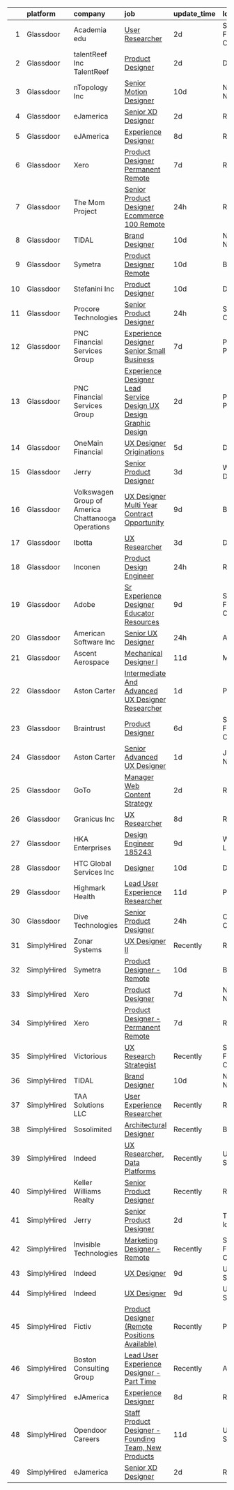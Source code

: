 

|    | platform    | company                                              | job                                                                                                                                                                                                                                                                                                                                                                                                                                                                                                                                                                                                                                                                                                                                                                                                                                                                                                                                                                                                                                                                                                                                                                                                                                                                                                                                                                                                                                                                                                                                                                                                                                                                                                                                                                                                                    | update_time   | location            |
|---:|:------------|:-----------------------------------------------------|:-----------------------------------------------------------------------------------------------------------------------------------------------------------------------------------------------------------------------------------------------------------------------------------------------------------------------------------------------------------------------------------------------------------------------------------------------------------------------------------------------------------------------------------------------------------------------------------------------------------------------------------------------------------------------------------------------------------------------------------------------------------------------------------------------------------------------------------------------------------------------------------------------------------------------------------------------------------------------------------------------------------------------------------------------------------------------------------------------------------------------------------------------------------------------------------------------------------------------------------------------------------------------------------------------------------------------------------------------------------------------------------------------------------------------------------------------------------------------------------------------------------------------------------------------------------------------------------------------------------------------------------------------------------------------------------------------------------------------------------------------------------------------------------------------------------------------|:--------------|:--------------------|
|  1 | Glassdoor   | Academia edu                                         | [User Researcher](https://www.glassdoor.com/partner/jobListing.htm?pos=128&ao=1136043&s=58&guid=000001812d75362dbf0957fc48d93c6f&src=GD_JOB_AD&t=SR&vt=w&cs=1_b2c25a6f&cb=1654325065624&jobListingId=1007910214555&jrtk=3-0-1g4mnadj13c5e001-1g4mnadjfpkeh800-2cfd38210a17fdc2-)                                                                                                                                                                                                                                                                                                                                                                                                                                                                                                                                                                                                                                                                                                                                                                                                                                                                                                                                                                                                                                                                                                                                                                                                                                                                                                                                                                                                                                                                                                                                       | 2d            | San Francisco, CA   |
|  2 | Glassdoor   | talentReef  Inc    TalentReef                        | [Product Designer](https://www.glassdoor.com/partner/jobListing.htm?pos=118&ao=1136043&s=58&guid=000001812d75362dbf0957fc48d93c6f&src=GD_JOB_AD&t=SR&vt=w&ea=1&cs=1_438e6f4d&cb=1654325065624&jobListingId=1007911043927&jrtk=3-0-1g4mnadj13c5e001-1g4mnadjfpkeh800-6a5450d85d0c0818-)                                                                                                                                                                                                                                                                                                                                                                                                                                                                                                                                                                                                                                                                                                                                                                                                                                                                                                                                                                                                                                                                                                                                                                                                                                                                                                                                                                                                                                                                                                                                 | 2d            | Denver, CO          |
|  3 | Glassdoor   | nTopology Inc                                        | [Senior Motion Designer](https://www.glassdoor.com/partner/jobListing.htm?pos=119&ao=1136043&s=58&guid=000001812d75362dbf0957fc48d93c6f&src=GD_JOB_AD&t=SR&vt=w&cs=1_e011e160&cb=1654325065624&jobListingId=1007890535861&jrtk=3-0-1g4mnadj13c5e001-1g4mnadjfpkeh800-37979c091a76f62f-)                                                                                                                                                                                                                                                                                                                                                                                                                                                                                                                                                                                                                                                                                                                                                                                                                                                                                                                                                                                                                                                                                                                                                                                                                                                                                                                                                                                                                                                                                                                                | 10d           | New York, NY        |
|  4 | Glassdoor   | eJamerica                                            | [Senior XD Designer](https://www.glassdoor.com/partner/jobListing.htm?pos=117&ao=1136043&s=58&guid=000001812d75362dbf0957fc48d93c6f&src=GD_JOB_AD&t=SR&vt=w&ea=1&cs=1_baa801fd&cb=1654325065624&jobListingId=1007910259550&jrtk=3-0-1g4mnadj13c5e001-1g4mnadjfpkeh800-4de8757ff4c289de-)                                                                                                                                                                                                                                                                                                                                                                                                                                                                                                                                                                                                                                                                                                                                                                                                                                                                                                                                                                                                                                                                                                                                                                                                                                                                                                                                                                                                                                                                                                                               | 2d            | Remote              |
|  5 | Glassdoor   | eJAmerica                                            | [Experience Designer](https://www.glassdoor.com/partner/jobListing.htm?pos=114&ao=1136043&s=58&guid=000001812d75362dbf0957fc48d93c6f&src=GD_JOB_AD&t=SR&vt=w&ea=1&cs=1_f71445a7&cb=1654325065623&jobListingId=1007895205737&jrtk=3-0-1g4mnadj13c5e001-1g4mnadjfpkeh800-8c63d353db0b03fc-)                                                                                                                                                                                                                                                                                                                                                                                                                                                                                                                                                                                                                                                                                                                                                                                                                                                                                                                                                                                                                                                                                                                                                                                                                                                                                                                                                                                                                                                                                                                              | 8d            | Remote              |
|  6 | Glassdoor   | Xero                                                 | [Product Designer   Permanent Remote](https://www.glassdoor.com/partner/jobListing.htm?pos=101&ao=1110586&s=58&guid=000001812d75362dbf0957fc48d93c6f&src=GD_JOB_AD&t=SR&vt=w&cs=1_54c459f1&cb=1654325065620&jobListingId=1007898486047&cpc=E773D000C9BC26FA&jrtk=3-0-1g4mnadj13c5e001-1g4mnadjfpkeh800-f2f100f052777533--6NYlbfkN0COvs0giDBQSZxCgxtGlP9F2rqb7f8qKMvTQKRfo9Z2aBBfdNwhT-PCbca6Tg6UbeNWPOI8UpbUnCP0bRMoor8izCLFcPIohwnjXbM8R6zPXSmSXrDrJSKTfyGTndsF_jFwnqa3Swqi-kSvnrD7H-NEaOZ44T-NVfjfzab5GpcG1xbEPZQwt9F_69UQ6xmQOIAtCamxdLAnz04UU88VM3y159EnZWs9LrQPhm8svdp6CtIJJ1wIaozVZMFRcc01GDnzvl-0MoL6CCUcFb3_sN8CyKhaLeZoDu13Cwd5Ig7RD3BoVOd5Y_8LsBJRN-J7p39rjpD6kBY_uxj3mA0BbyNxrRnyA4uUwTnkobPhFjYw8yR4BLzy1hsFabK27_V480Afy_65fjAk4i9okR808JlV0XktGqBoxRsKlbHBcK8quy57zCXMyp1Ugb3_6HFXSuEbw94ejLI3iRlmU1_wsQhLBvEGS4-2K1LaVfJJaiWeCzt_qA3ggbf-FO-GvYjPaEDvMp3_wAeIC5cBp4WTnqZs-d1KfZ5zKGNpQC-4WSJ0YhQIvewtSzdABa1MPPUJaUQ%3D)                                                                                                                                                                                                                                                                                                                                                                                                                                                                                                                                                                                                                                                                                                                                                                                                                                                                                | 7d            | Remote              |
|  7 | Glassdoor   | The Mom Project                                      | [Senior Product Designer  Ecommerce  100  Remote ](https://www.glassdoor.com/partner/jobListing.htm?pos=105&ao=1110586&s=58&guid=000001812d75362dbf0957fc48d93c6f&src=GD_JOB_AD&t=SR&vt=w&cs=1_cddac868&cb=1654325065621&jobListingId=1007916631797&cpc=75B6770C194DCF89&jrtk=3-0-1g4mnadj13c5e001-1g4mnadjfpkeh800-5dc217c156d2c160--6NYlbfkN0BDp_epf89aHDQhKpPegNJQ_ldQpEFZQsM9OcONMGxWx6pU56EKHF58QjVdAUvn2gUtaHUX3eLkJUiJQbi6OaBCyzUet3Z3d50_CjC2tXwtJcpx5M_a7xHbrE0_NT1JBo_I04700zYR1GArHt4e4I2AyoeFWxNoCyUlXVVhu8DkOuV_rtohP-yk92_W_H3hudSZQ-ff_73S7n03zF_7fiANUoiV9YyrrH2VNuqFaw3UyDFnmBZSXA2WSHfpVIZ9cX0ZSe2hw6FCpZyV2MpiykxncswurCvDgAfoaRUHMdQWw8yDhod1LtSUCcqcNI2bxWe1q1QXcOsH-x8JAs5dHPc-r6-0wcuuDtCSV4QEcRongoPbSWFcxuEqheZ1mKa4eHKufgOFExwN1z5EDNtpIJhkyRMFvnLjy9VEtpWp9QOEMhtxQZ-eGI_d8XVjp3SCbQ9dZo7hoIYPQaWaIbFgiHEQEpTIhJkDcFjLVH0vgz70ibtCk6VfTF42cjzNzq_u7cj63YVAQ0JEsA86GzzcLJIwANcdVwOGlx5BWcNJDOuDPRLBagf7mTSsOC9mYJbhkMrSXsPG0XpW1w%3D%3D)                                                                                                                                                                                                                                                                                                                                                                                                                                                                                                                                                                                                                                                                                                                                                                                                                                                     | 24h           | Remote              |
|  8 | Glassdoor   | TIDAL                                                | [Brand Designer](https://www.glassdoor.com/partner/jobListing.htm?pos=112&ao=1136043&s=58&guid=000001812d75362dbf0957fc48d93c6f&src=GD_JOB_AD&t=SR&vt=w&cs=1_14b54d6d&cb=1654325065623&jobListingId=1007891097548&jrtk=3-0-1g4mnadj13c5e001-1g4mnadjfpkeh800-d0b78174f30ae43e-)                                                                                                                                                                                                                                                                                                                                                                                                                                                                                                                                                                                                                                                                                                                                                                                                                                                                                                                                                                                                                                                                                                                                                                                                                                                                                                                                                                                                                                                                                                                                        | 10d           | New York, NY        |
|  9 | Glassdoor   | Symetra                                              | [Product Designer   Remote](https://www.glassdoor.com/partner/jobListing.htm?pos=103&ao=1110586&s=58&guid=000001812d75362dbf0957fc48d93c6f&src=GD_JOB_AD&t=SR&vt=w&cs=1_5e79eba9&cb=1654325065621&jobListingId=1007890104304&cpc=AC285F3A3ECA6BB0&jrtk=3-0-1g4mnadj13c5e001-1g4mnadjfpkeh800-f8a1560b546af90e--6NYlbfkN0DxLmO7NH_YTtLbOIMvJFqJGEF88__vqD2fZF7JxivJ0azNiCTgnfJhqK52DTe9kl2sy2Dlv6DaoUwtD1lcr_VUFi9zcdkx3Vgtf6Scv7oJRIAsORZZM_Q14PVCLqqJPo9ZaklYuJ7u3dTNUxyS30Tn3zR7Og7ssC3dylhHyexP2lAOQGIVLWxAxcGt5xWIOgsx8Tg2NFwYUXKeI5NF1G7Nhjy1GTx75tCRUF5GDjV2ziPB9WDHEgsXIeICcpeTZvBSZ0QifXh5fzA5EqtHDIwbCeocH_uLe5s5r3sAooFfIpEnGznoBlp89hMQXdvFqU9kRJryvFPCmglkP4TLxbepAwRJlkqQc5CuD9vzQBIigR13WgVO0o9v4xdH3fnmZwaOTy2jRbZ_1fy2sWInDrjFUVoFEqxZkbBnjTRKwCrER34g87DzqdrHsx6DSoF9p_9gA-3-7TNk8NrqiNXAcRWsnfKk6GX96kF_96G2UXahsxC3g7DeonVSPDhKSGEwVYTbmHqth-EefLg33XwuTwnyphFDGw5JumAL_rZVyfq1L78B9MwHFwqA_-a5Ne4EOUdjL-q5MECdNA%3D%3D)                                                                                                                                                                                                                                                                                                                                                                                                                                                                                                                                                                                                                                                                                                                                                                                                                                                                            | 10d           | Bellevue, WA        |
| 10 | Glassdoor   | Stefanini  Inc                                       | [Product Designer](https://www.glassdoor.com/partner/jobListing.htm?pos=122&ao=1136043&s=58&guid=000001812d75362dbf0957fc48d93c6f&src=GD_JOB_AD&t=SR&vt=w&ea=1&cs=1_c7df92fc&cb=1654325065624&jobListingId=1007890544709&jrtk=3-0-1g4mnadj13c5e001-1g4mnadjfpkeh800-640649f03ce3bf6b-)                                                                                                                                                                                                                                                                                                                                                                                                                                                                                                                                                                                                                                                                                                                                                                                                                                                                                                                                                                                                                                                                                                                                                                                                                                                                                                                                                                                                                                                                                                                                 | 10d           | Dearborn, MI        |
| 11 | Glassdoor   | Procore Technologies                                 | [Senior Product Designer](https://www.glassdoor.com/partner/jobListing.htm?pos=116&ao=1136043&s=58&guid=000001812d75362dbf0957fc48d93c6f&src=GD_JOB_AD&t=SR&vt=w&cs=1_d8c04222&cb=1654325065623&jobListingId=1007917345416&jrtk=3-0-1g4mnadj13c5e001-1g4mnadjfpkeh800-4e207cd63ba24617-)                                                                                                                                                                                                                                                                                                                                                                                                                                                                                                                                                                                                                                                                                                                                                                                                                                                                                                                                                                                                                                                                                                                                                                                                                                                                                                                                                                                                                                                                                                                               | 24h           | San Diego, CA       |
| 12 | Glassdoor   | PNC Financial Services Group                         | [Experience Designer Senior   Small Business](https://www.glassdoor.com/partner/jobListing.htm?pos=107&ao=1110586&s=58&guid=000001812d75362dbf0957fc48d93c6f&src=GD_JOB_AD&t=SR&vt=w&cs=1_8d8542ac&cb=1654325065622&jobListingId=1007898489904&cpc=3DB599BF2F4828F0&jrtk=3-0-1g4mnadj13c5e001-1g4mnadjfpkeh800-0b6e9458dc5771be--6NYlbfkN0AMofH_6zXbiqn6xehDj89HQNfpf30LHk40Y3Yl5cZTpm-EXukPQNetNbgZyPcaSjnnT3XfE06LtZds3mBsuQ-BTNu2dTGXYDVYwklpSOcmtZA9pi-Ri-NdPDW1bWs5hw4qZOZHt7WUaIbQA38tbSj9ppXgh1lBS-W2OGO5lC8TS7Z2STiij-XA-DKj4oFKjlOBaxabPMPNlPg0sgW7-_hVhLRfXWxr8FL-_SDDjb8guhUNhq285qbT2_v5ejfA37pUw0YmCamCWG0i1lnFzCZfYl11Zz73xc0AtLbHXblT-lqnrYGz6htn6MXb8bRP4fREPr-aPNgma9eytRm-JBxr64AYB3NorT8MsiaHt0wF0tSLHB2kg_beUpMNKYb8_JceJTH6aPjb9Z6nTlR2DP6cIBUEMsMw9WeWFCj4Tzn_rdnzkaiwIkEiJYkmkGVHNGi0ySlCGEAnf54iJ6wPdjEmBlsDNm1jaQpMOGXW6TTz7K8tg_dwNGt_kPLhiKIzoRzSaCO6PMIqwfd2FebfTPTaT1keM2B83MhXlyZgLSwQcSV6OzGUyyTblwATVnwd03lke5u600B77-dDywhg-7kiRWZ_JyLWjiNLa2Ca_tWHYaW6HptFKOb-Lm0DAu4n_elal7DzoyVI511ifFMjClVkmWUGSZjORdVJErb7I73ma8ivG-4ztOi5oMBmiyEWZk92I-NiqomY0oKXEbNWLk_Z8tM-A9jWemJhxXluyCb3K0LwldgmWZasHFqXgQnK4BWOeZmjhIHyIghamZGndffWj2gnXn9yuDqQFvveKfBZlq80bci6QgE9p6tkRDts2arJFVLlWuxVCyq31vqyC6uTXmuE5Q9XxcIBUA0-ayzvgtxHqzDPldy2qk5vznGjuLi8qvADSDD5cUfb_LTXYEwS2Y8Y9LZoZaqobd5_pquBGJ9PIjj6PwaxNrLgtP1eJbqW57yrBWNhfCkRAIK88qzfWefmOblwDftB-LcvVXinFj29-lQn4csPNbHR8Ga3UeoNUeFO4LL4XDiiL9NdrFP86XIe5GnVzz2YorrHz4VY15TtVkcD9BcxiLgQyHpxLvm-VooGMZugeGM26bwTPWJ2V2rBIhEggP5ACm6rQuvcIc-ZulNPfLIjv9mPtYZBlNh0k02Od3BONKdrmkMCirEvJFZGihECnYz_8xRoW4PiFiWyPNYa9xCInhLaBu6X6O1wrDhqISUHzeeYjAafkwds-oMATayxkU0M4JfQc07POFrIPQ4UwaGJcLFO8hkhWJezX36LigJoJftJmTUihTrjuyUwjWGdkEw%3D)                                                                                                        | 7d            | Pittsburgh, PA      |
| 13 | Glassdoor   | PNC Financial Services Group                         | [Experience Designer Lead  Service Design  UX Design  Graphic Design ](https://www.glassdoor.com/partner/jobListing.htm?pos=106&ao=1110586&s=58&guid=000001812d75362dbf0957fc48d93c6f&src=GD_JOB_AD&t=SR&vt=w&cs=1_d0c3dd25&cb=1654325065622&jobListingId=1007909811222&cpc=1CBFC3E34E2A31FF&jrtk=3-0-1g4mnadj13c5e001-1g4mnadjfpkeh800-f660ea2f247f7b44--6NYlbfkN0AMofH_6zXbiqn6xehDj89HQNfpf30LHk40Y3Yl5cZTpm-EXukPQNetNbgZyPcaSjlzxCjcqXpKjNzFi0IcXlGD241zTaxqoQYUoaBXR3HfkTEeYfcMe6mgGVv8b7Z7Z-e-b1tUQysCOVcpEj16Nz-3xJv0FT6HCsL90pBUWEmhNaxqdti5aetlukdZhZKom-1xSAW2ih-EBLC_gEILKwo4i6ea-QZkHMakns0V-ZMmeSFX8pukWXNRUlPk1n9nT-dKopPu8WxWfe3vIcT6MqAU_pC84BHdX0gImLEgYS_mJKTcQ4BN5hUMOezZrSJsXWkyBUM73IETXPmexqyAiqlFGe9SGgnHlxK679vaCU6_PxeiBg02fAYZfseyzYL94x_C39H6oj-i46s7jPwUO03LiGnJvTJeEmYirnnAmKwtS1KUy6XQua2v3YrPhMcZeSWDLKABK3LdiJh9c0NIdxM-xV8SizjmOmpdVmsBIo2ttKabuDKspNTHLien3IRY3hltI2tJwVU5Gs6mB1sXMjXOq6KLCdBOyQQbnrZIw0n0sjudLOubS-stGnobPhGzwF8xw_Jr2IG-_iFHcaYrB2Fzr68jjEYNwhuaf94bv8PuhaCJkf856bb9gWNffFSFEeyTlkOPh8YA8DUgNjFwprKZQcSqKchrk3UaxoSf0Fq5ClNhk4AgAYFgOgbJCBy9XxUPZaOzq8mCj44_U0gnQWy1rvLT_M8okFuDoM_lEyhT35gzMR9ElpxeZW-CJ6tdlXGHBgrR0cIZALFaEI1h1Jbh12VN8raRMhRZYLRQypKMpERwuuFEVimQGeTPzRu5wHhaWXc7YSCmy56bXJe0sb-CWSqBraC8k4L3FoLFXw7h0WAi7lRLBZNzsKq1H9hdvkBbiKNhGTbpC3fjPTvkqMyJ58n9a7UYfVTB7wBtCzZuNFoDb_zfMuE1UB3lzv3tKxApJv2QMmkEQvNfzwPrBR8Ie1xvy2faKDNhUnQ0rRaVrXcUZcYoME2XDsVxHrvznP0AmREAloGgR1NsEVGagj0PafGrZU1S7wnyir5Hrg8PMUwjZ_-WfbqgZ44tEF_iKDLN_oWL1DEhZNVRXUeQv7uy_mmgCbSUSKg7sbUKs1n_ZZfaADJ6PzSPEfpGgUzPmRTFN_wQYZUect3Uqsgb-za8zRvKhkGE1p0jz3s6Erb2O5WsfMbzZW9J4kOBah7i4F3Bf57LhozTe_Qrax1qTpHGJUtpWlFwFca49GgEwkDkZIMNw1dTMfJ_IDNwXypi3mMTA-cQA_3x-8chcNM31ubx2n7lmHclCdQKBd40sJt10w5527Np3vjUobuokvn8sJtBix4qlrLLgSDn0us7dq8Nlg_rp2XV85i4oETRSJGpOg%3D%3D) | 2d            | Pittsburgh, PA      |
| 14 | Glassdoor   | OneMain Financial                                    | [UX Designer   Originations](https://www.glassdoor.com/partner/jobListing.htm?pos=102&ao=1110586&s=58&guid=000001812d75362dbf0957fc48d93c6f&src=GD_JOB_AD&t=SR&vt=w&cs=1_395b437c&cb=1654325065621&jobListingId=1007901618504&cpc=036CEF58F9688075&jrtk=3-0-1g4mnadj13c5e001-1g4mnadjfpkeh800-c4dfa65c31e2c5ef--6NYlbfkN0Bjlu5n-gv5HO0Uw8oUWkLCzq7-4ueCq4bqHo-b0jTNgEo79qTxKEF1eiLEZ0uE3qcIjnOdlfvcx0pE-8UkqQdVr0sN_Ny3r9yAhO8-TDMk9ATEvxsclmM-D0tC8vstXNFqBIOsTMV5PuTi-RjlmQnprT6QhWkiwGS3ZnVxWYGq5BDh3NHklsQg_iUpuQQMxqJYtPJ2vuGxJK1d56aNMiBMqEyws67KfzvtPHIb4F9zTF8JbLekbFETrA-lO75yZ3WSh9gquANZk4nfJhURtTncuTc98tody1G5HlC3Wa8oda5nLMYmcfoDGyPkdZySL5LzloCu73TDCQHRp6dOskVEHHMvNmv5J4HHROO2BbTYdN00Mk88rfvoCQKqgIczuizrFZW4N7sIKteAl7Hx4ORUoT5WZjm1SIIf-hI7Z_-VJL5Npmv4gXUtJ8YT35RNUGo%3D)                                                                                                                                                                                                                                                                                                                                                                                                                                                                                                                                                                                                                                                                                                                                                                                                                                                                                                                                                                                                                         | 5d            | Dallas, TX          |
| 15 | Glassdoor   | Jerry                                                | [Senior Product Designer](https://www.glassdoor.com/partner/jobListing.htm?pos=124&ao=1136043&s=58&guid=000001812d75362dbf0957fc48d93c6f&src=GD_JOB_AD&t=SR&vt=w&ea=1&cs=1_d3e5faa1&cb=1654325065624&jobListingId=1007907523365&jrtk=3-0-1g4mnadj13c5e001-1g4mnadjfpkeh800-6bb72da35d691644-)                                                                                                                                                                                                                                                                                                                                                                                                                                                                                                                                                                                                                                                                                                                                                                                                                                                                                                                                                                                                                                                                                                                                                                                                                                                                                                                                                                                                                                                                                                                          | 3d            | Washington, DC      |
| 16 | Glassdoor   | Volkswagen Group of America   Chattanooga Operations | [UX Designer  Multi Year Contract Opportunity ](https://www.glassdoor.com/partner/jobListing.htm?pos=126&ao=1136043&s=58&guid=000001812d75362dbf0957fc48d93c6f&src=GD_JOB_AD&t=SR&vt=w&cs=1_96e1535d&cb=1654325065624&jobListingId=1007893331255&jrtk=3-0-1g4mnadj13c5e001-1g4mnadjfpkeh800-7fbc0297cae1dc83-)                                                                                                                                                                                                                                                                                                                                                                                                                                                                                                                                                                                                                                                                                                                                                                                                                                                                                                                                                                                                                                                                                                                                                                                                                                                                                                                                                                                                                                                                                                         | 9d            | Belmont, CA         |
| 17 | Glassdoor   | Ibotta                                               | [UX Researcher](https://www.glassdoor.com/partner/jobListing.htm?pos=127&ao=1136043&s=58&guid=000001812d75362dbf0957fc48d93c6f&src=GD_JOB_AD&t=SR&vt=w&cs=1_e49ed197&cb=1654325065624&jobListingId=1007907421405&jrtk=3-0-1g4mnadj13c5e001-1g4mnadjfpkeh800-fc63711103f7c8f9-)                                                                                                                                                                                                                                                                                                                                                                                                                                                                                                                                                                                                                                                                                                                                                                                                                                                                                                                                                                                                                                                                                                                                                                                                                                                                                                                                                                                                                                                                                                                                         | 3d            | Denver, CO          |
| 18 | Glassdoor   | Inconen                                              | [Product Design Engineer](https://www.glassdoor.com/partner/jobListing.htm?pos=108&ao=1110586&s=58&guid=000001812d75362dbf0957fc48d93c6f&src=GD_JOB_AD&t=SR&vt=w&ea=1&cs=1_f039156f&cb=1654325065623&jobListingId=1007916221903&cpc=F41FEAB56D215062&jrtk=3-0-1g4mnadj13c5e001-1g4mnadjfpkeh800-0898e459a227f9a5--6NYlbfkN0A2eiDHKGU7U6rrrQKCgBk6jrNP68ReN3vHrO7ZLZ1sngQv2h8fBEee2rI4peH_rya-nkxawRXnsBe4Jh5Kf48rv9uriRJMFdDcjy68yFf7PLSVDn7c95O6C6bg0Yh69YcPPfWCNGqGHqshm1lCdZqEzrHor5FJb2eTEGZUbZpAi0eXl0lKWycT0jSzs-OP7FcD4NR81RQ_b24IIPeYKkhcrSFewz0VrhXaeousTXRGjvpY-1TJ1yBJrVYb7VDHOBsy1RZJW5pVZGUL2FZFLyzd1ZPSI3AKaxgskBs_NxsyBnljNooEaxItrXZ2oWt7uXMOqpq3B_9yynl7vO6wnyNLHx3wg06qeODdohPG5ZclVtvpLAjxwZ4KvM6URB9HHDfsCr-uXPXn3hVLr3pMnjOMFdpX_jl0dMuhYsCtO2_8iLM9t8_tV0Kx-UgpoP8ZlGDg-79Ya5IBP4zx6C-eZ8o3mZW4ZFEZpK-wVwIJQLAt4ciTQe0EGE4u8okw0OCfidzmVe9m_LUTog%3D%3D)                                                                                                                                                                                                                                                                                                                                                                                                                                                                                                                                                                                                                                                                                                                                                                                                                                                                                                                                         | 24h           | Remote              |
| 19 | Glassdoor   | Adobe                                                | [Sr Experience Designer  Educator Resources](https://www.glassdoor.com/partner/jobListing.htm?pos=125&ao=1136043&s=58&guid=000001812d75362dbf0957fc48d93c6f&src=GD_JOB_AD&t=SR&vt=w&cs=1_74e50961&cb=1654325065624&jobListingId=1007893244933&jrtk=3-0-1g4mnadj13c5e001-1g4mnadjfpkeh800-cd94bf536e4bf0d1-)                                                                                                                                                                                                                                                                                                                                                                                                                                                                                                                                                                                                                                                                                                                                                                                                                                                                                                                                                                                                                                                                                                                                                                                                                                                                                                                                                                                                                                                                                                            | 9d            | San Francisco, CA   |
| 20 | Glassdoor   | American Software Inc                                | [Senior UX Designer](https://www.glassdoor.com/partner/jobListing.htm?pos=120&ao=1136043&s=58&guid=000001812d75362dbf0957fc48d93c6f&src=GD_JOB_AD&t=SR&vt=w&cs=1_54f26a7f&cb=1654325065624&jobListingId=1007916020564&jrtk=3-0-1g4mnadj13c5e001-1g4mnadjfpkeh800-91e6b0527c62aca9-)                                                                                                                                                                                                                                                                                                                                                                                                                                                                                                                                                                                                                                                                                                                                                                                                                                                                                                                                                                                                                                                                                                                                                                                                                                                                                                                                                                                                                                                                                                                                    | 24h           | Atlanta, GA         |
| 21 | Glassdoor   | Ascent Aerospace                                     | [Mechanical Designer I](https://www.glassdoor.com/partner/jobListing.htm?pos=113&ao=1136043&s=58&guid=000001812d75362dbf0957fc48d93c6f&src=GD_JOB_AD&t=SR&vt=w&cs=1_d64bd73f&cb=1654325065623&jobListingId=1007886866825&jrtk=3-0-1g4mnadj13c5e001-1g4mnadjfpkeh800-a0e68a1a559d28e1-)                                                                                                                                                                                                                                                                                                                                                                                                                                                                                                                                                                                                                                                                                                                                                                                                                                                                                                                                                                                                                                                                                                                                                                                                                                                                                                                                                                                                                                                                                                                                 | 11d           | Macomb, MI          |
| 22 | Glassdoor   | Aston Carter                                         | [Intermediate And Advanced UX Designer Researcher](https://www.glassdoor.com/partner/jobListing.htm?pos=110&ao=1110586&s=58&guid=000001812d75362dbf0957fc48d93c6f&src=GD_JOB_AD&t=SR&vt=w&ea=1&cs=1_0c9ae26e&cb=1654325065623&jobListingId=1007913636836&cpc=F41FEAB56D215062&jrtk=3-0-1g4mnadj13c5e001-1g4mnadjfpkeh800-f29a793ba6cf72c4--6NYlbfkN0ChYVx_I3yfZ_JDY3EFoivtqvi_stwnZ_kRt8Dowt_l_d1ydueao4NEv8X4QANiVn-3m1rO4N4alfoxwDy2MhY3I9z-Vsv88wuFKxIGKs1DlQiavmN-PGJ5C8UsKFakmiPohvLrDkPlzRcNlNhX6c7BkALUB8VtiogBvJxluKKCQFnowJ3yhxm5wyeG63yBK97u6LBQn023vCR1w-scwxrAl1rUIw2wJLKvvsolnTlIxG-TxTI96rGJygtmM2J9s_EuqVlg0CX5NRbQ9cQptu_vTRfUR4lc9_WvSz0YdMwhtPwUXSr6DfxFbD6j_hGPdPbJ5qVKblODLLU71NVEt_m1H0ZhLuGx3QdHqJuYFcqluGhmFfmbONeU_gk3e00ehKkJa4TAO9HLsV8CgG3jB_kJZB3t8C5xDCBYFLofMLz8Teia3eVUJ4CtIfpUPrYNUxhX6Iq5qmHbHA-GXkISvZNvk6JSAnZ2avN6NvXQF5SQXtEGDMCaP2i_teRH1-CX7tX1XRmNA-UYSDmUd6nis2DP5gH8AHos1H6Gh8IMOP3u8utNAWeRhkNqWJBgWRgtA9b4_HUMY6JuVLKHBNa5gozrmhb-LomW8RpYfk_jwRpeRnO2H79U-6j2N7_AGk6glePdDqDuuV7_BBtk9RhuXSvUyRLy4ptCQciFFsnntk-ShUmAxds9o7K2EKi-6UVO2fyjfiF5tKTVJ_pJexsZesSm7uhzPvPWe54Z3xoP2EHsCq3z20WcySygBTYkmZ0EpwfFsN5sugIlbR9JhCpWC71ekTqEztGUcICy9zKTyhGiFy9dViksYSMKeIjTDCGujNkeryp28gYIS6Sh5iyHkqufwHvXbdYXjfTjMZDIlKfTvIK6_rdKY0mPoDvyGCLsnMhru6Wf6-ofa-XBZY_2HI8knPgWJq-vpNl3fQ9fejkMBOQjpX_XTsSz6gG4AeeflGl2VoYtoK6eRQ%3D%3D)                                                                                                                                                                                                                                                                                                                                                                                                                                                | 1d            | Palo Alto, CA       |
| 23 | Glassdoor   | Braintrust                                           | [Product Designer](https://www.glassdoor.com/partner/jobListing.htm?pos=115&ao=1136043&s=58&guid=000001812d75362dbf0957fc48d93c6f&src=GD_JOB_AD&t=SR&vt=w&ea=1&cs=1_9d515e74&cb=1654325065623&jobListingId=1007899902384&jrtk=3-0-1g4mnadj13c5e001-1g4mnadjfpkeh800-ed1413bec79b9091-)                                                                                                                                                                                                                                                                                                                                                                                                                                                                                                                                                                                                                                                                                                                                                                                                                                                                                                                                                                                                                                                                                                                                                                                                                                                                                                                                                                                                                                                                                                                                 | 6d            | San Francisco, CA   |
| 24 | Glassdoor   | Aston Carter                                         | [Senior Advanced UX Designer](https://www.glassdoor.com/partner/jobListing.htm?pos=111&ao=1110586&s=58&guid=000001812d75362dbf0957fc48d93c6f&src=GD_JOB_AD&t=SR&vt=w&ea=1&cs=1_079651b4&cb=1654325065623&jobListingId=1007913636871&cpc=F41FEAB56D215062&jrtk=3-0-1g4mnadj13c5e001-1g4mnadjfpkeh800-63f807c7947af261--6NYlbfkN0ChYVx_I3yfZ_JDY3EFoivtqvi_stwnZ_kRt8Dowt_l_d1ydueao4NEv8X4QANiVn-3m1rO4N4alaVhOcLO2bHLpK_qSk5nADMz_jkqNzMkEtCinK1BIG2ohrkbXKFnFPFncrnFj2Zb9NEQGKnxtzj_8RccoxS3W6MEAGJ7l2D8PIUO9T1AsPzRyUCTcEIavZBu_WvaPWwLgitab08KA5hfwLYrh_PAfoBC1DPYBs9FqgQ0brI8jbMCPTfi-ZbC_nQELMTSlyGOcH871jLeAEiT4kJw2BNV2udUmG33ssS7DATf-GYrXwTNlFG_VtFebD9b3LCpZ_0HCPtyOhG37g16p2GdZCt3S6gS180qM7ZvyYAIr8FFiJJ0q2SsuMbyyZZ6Lnd0K_NudPK8nEtMnuTGarUO6F7KgOSIVTGzwJtMs9kMG1B9-AAJJDGPVMF91Vcjckks3EDf1KqZw6t0upuDmYESXVNJu2Bbt1mVLsFVYEeY_4qjgWO2f2ej-v3voTKjs5YpmQidRryV0hWnK5ZH1ocK0Cxp3GymAziQaHPTqpxAfD5KaUJJVlsx2kmGbZFfrQmz_wwVkAz84eE0p5N51WWmMQ3Uxb_faOIn8FAIEyt3AmYc3ho1fBOe8RyTClLzsu3x3cRGYnM0qvRWkkM96SrD9-oQblBdWDorb1FK7kuNdUvEdef7yxs4Vkj8IqZ78Nq4Ju_WnBkGOYlbZNL2HLiNNgQUFklS9FABToGDGobPWqg4-70WfX39vhtsMNyxapaZoHpDWReQ9PCWMNdafrX6oScMzA-gUmWkCN185Os_wlxqbzmv_t7cQynvOxUQAjtyC9_eoZ9MYHzKwNBETub3TZplbZzBaQQqYmsr4ex06Jhpr6YPEGQOrrl7cDVGVDMjVX5NY-xdNtbPKJJr3aLAXjiV9oPlLEp-rcm4A3Ntv_xOBIuqv0jy4mI8l_jH5XaBkb9uCg%3D%3D)                                                                                                                                                                                                                                                                                                                                                                                                                                                                     | 1d            | Jersey City, NJ     |
| 25 | Glassdoor   | GoTo                                                 | [Manager  Web Content Strategy](https://www.glassdoor.com/partner/jobListing.htm?pos=130&ao=1136043&s=58&guid=000001812d75362dbf0957fc48d93c6f&src=GD_JOB_AD&t=SR&vt=w&cs=1_4a7d82cb&cb=1654325065624&jobListingId=1007910497836&jrtk=3-0-1g4mnadj13c5e001-1g4mnadjfpkeh800-78ccaa84cafbe570-)                                                                                                                                                                                                                                                                                                                                                                                                                                                                                                                                                                                                                                                                                                                                                                                                                                                                                                                                                                                                                                                                                                                                                                                                                                                                                                                                                                                                                                                                                                                         | 2d            | Remote              |
| 26 | Glassdoor   | Granicus Inc                                         | [UX Researcher](https://www.glassdoor.com/partner/jobListing.htm?pos=121&ao=1136043&s=58&guid=000001812d75362dbf0957fc48d93c6f&src=GD_JOB_AD&t=SR&vt=w&cs=1_b69aec7c&cb=1654325065624&jobListingId=1007895684362&jrtk=3-0-1g4mnadj13c5e001-1g4mnadjfpkeh800-73036ea470c15b20-)                                                                                                                                                                                                                                                                                                                                                                                                                                                                                                                                                                                                                                                                                                                                                                                                                                                                                                                                                                                                                                                                                                                                                                                                                                                                                                                                                                                                                                                                                                                                         | 8d            | Remote              |
| 27 | Glassdoor   | HKA Enterprises                                      | [Design Engineer 185243](https://www.glassdoor.com/partner/jobListing.htm?pos=104&ao=1110586&s=58&guid=000001812d75362dbf0957fc48d93c6f&src=GD_JOB_AD&t=SR&vt=w&ea=1&cs=1_54355766&cb=1654325065622&jobListingId=1007892467930&cpc=AF02A54CD0F60729&jrtk=3-0-1g4mnadj13c5e001-1g4mnadjfpkeh800-fe97b052e17de859--6NYlbfkN0D2Zbx9XuZiwQ79GU-6D-_G_OF5jUrh-BR5XA-QHW_xVFUt0QWVNGr_bA4MiO56m0Mzqr1cb3QAfitC3gh3pb00V-oR0yY35E0N180RjrFVizEgrAA2HwlSVy1Bpo-bJ2nBWYMzGJ4-gWRxXRvNY7CWJOngnYx-4hHwSKDfB8ayHJe8IzYg9mKoOxaHJxuvU4QnnEvzCgjRsehpgqucr2JkD-JQvAFWTt_lnfVGEOmk5MLIlzenlFFABToHq1Boti8lMFSvspSFIPGEfXFTNUItS9LouXHsOxRoBg2cQNHbofFIWep8qBPN9D7A2CWRam2AIPvBAWcvCjzGJzxtsdIy_9wvpEsqyX2l8B1e1ZqZisZTWMFPnVbvv2SB8jq75QVHkGeaWWwnlaOLR0U0fI2nuBiPNLYTv3CV1uX3_Zpd6WzEJo0U_iA5QH-PcSxhYE1Q1x_dCJNM9OvfHtTJ0B6f9CdymWgBIhZwVdXDW6MB3CeFheMfDL6DHdqDnWECBjz15IUvAKKWRnP3Vjv0VG9g)                                                                                                                                                                                                                                                                                                                                                                                                                                                                                                                                                                                                                                                                                                                                                                                                                                                                                                                                      | 9d            | Windsor Locks, CT   |
| 28 | Glassdoor   | HTC Global Services  Inc                             | [Designer](https://www.glassdoor.com/partner/jobListing.htm?pos=123&ao=1136043&s=58&guid=000001812d75362dbf0957fc48d93c6f&src=GD_JOB_AD&t=SR&vt=w&cs=1_59da2a18&cb=1654325065624&jobListingId=1007890179229&jrtk=3-0-1g4mnadj13c5e001-1g4mnadjfpkeh800-a3495020387db68d-)                                                                                                                                                                                                                                                                                                                                                                                                                                                                                                                                                                                                                                                                                                                                                                                                                                                                                                                                                                                                                                                                                                                                                                                                                                                                                                                                                                                                                                                                                                                                              | 10d           | Dearborn, MI        |
| 29 | Glassdoor   | Highmark Health                                      | [Lead User Experience Researcher](https://www.glassdoor.com/partner/jobListing.htm?pos=109&ao=1110586&s=58&guid=000001812d75362dbf0957fc48d93c6f&src=GD_JOB_AD&t=SR&vt=w&cs=1_23ec1ec8&cb=1654325065622&jobListingId=1007885753194&cpc=F41FEAB56D215062&jrtk=3-0-1g4mnadj13c5e001-1g4mnadjfpkeh800-b6cbce92b870849d--6NYlbfkN0DJpavXH-RmO-bOhRaRmJiy38opQiWQs61SUSHCWycS2RCo-jhand2O0kUpFbi2EHiCqkeCs3nShim7M16pzgmPiUEG8pFLDrtSRQD4WbbnRPqDsE_cbVrhCrnCF59hPZaHfmhXfLfK0_gpg4I1GbHYoAPfXbzRVRgqOg7ofEkt-MsvFvuOgy0E8aMHic1b-6VeV69_KXMdFVcuYOU5ioaRgCcAFysSi0V6m4TPUm9WQivzsjKb22WCsAe7HdgCi7pzEvrWfDKLANuzjSka8nqLkY2zbO2Z-hxwBM4GC4XNFGYz9Q4WN1c7KeJN65EoJsEjZd-byPtkyS8QHacefBtdsBoAby-SiL0E0aC0M9sGgtZ6l5ahisITX9OosYu2o8NuC_FYOSivYIah5Ue-HkqTvmvl63H1htxJmend2tqOH6nuVjRzNI8434Dh2K6dVLiEll5xprMyX15JkAlMKQnhOvR_xQwSRG-nTA4e6XU1cRpUBGRPtys_IDhsLaNqIyMwLUMfjm3ykJWAHBDJVb4wnfKyKooCMzM%3D)                                                                                                                                                                                                                                                                                                                                                                                                                                                                                                                                                                                                                                                                                                                                                                                                                                                                                                                    | 11d           | Pennsylvania        |
| 30 | Glassdoor   | Dive Technologies                                    | [Senior Product Designer](https://www.glassdoor.com/partner/jobListing.htm?pos=129&ao=1136043&s=58&guid=000001812d75362dbf0957fc48d93c6f&src=GD_JOB_AD&t=SR&vt=w&cs=1_9ffe32bb&cb=1654325065624&jobListingId=1007915590849&jrtk=3-0-1g4mnadj13c5e001-1g4mnadjfpkeh800-3aea81dc1dbecf0f-)                                                                                                                                                                                                                                                                                                                                                                                                                                                                                                                                                                                                                                                                                                                                                                                                                                                                                                                                                                                                                                                                                                                                                                                                                                                                                                                                                                                                                                                                                                                               | 24h           | Costa Mesa, CA      |
| 31 | SimplyHired | Zonar Systems                                        | [UX Designer II](https://www.simplyhired.com/job/T_6SbNfXD9l6PlLnkufxctSL3x4SLD_O-sO-t-_MyxCOgDqMHz4JiA?q=generative+designer)                                                                                                                                                                                                                                                                                                                                                                                                                                                                                                                                                                                                                                                                                                                                                                                                                                                                                                                                                                                                                                                                                                                                                                                                                                                                                                                                                                                                                                                                                                                                                                                                                                                                                         | Recently      | Remote              |
| 32 | SimplyHired | Symetra                                              | [Product Designer - Remote](https://www.simplyhired.com/job/hSkWjaWMYgFhCFQx-vz3tfIowyPuP4lujgWiB5HyDVHP--PC0XA9tQ?q=generative+designer)                                                                                                                                                                                                                                                                                                                                                                                                                                                                                                                                                                                                                                                                                                                                                                                                                                                                                                                                                                                                                                                                                                                                                                                                                                                                                                                                                                                                                                                                                                                                                                                                                                                                              | 10d           | Bellevue, WA        |
| 33 | SimplyHired | Xero                                                 | [Product Designer](https://www.simplyhired.com/job/JZHhONnCJ-faHo-GeUgGdSwrHuGwhnYt9sd0NRKOI1M15yLpQamHwA?q=generative+designer)                                                                                                                                                                                                                                                                                                                                                                                                                                                                                                                                                                                                                                                                                                                                                                                                                                                                                                                                                                                                                                                                                                                                                                                                                                                                                                                                                                                                                                                                                                                                                                                                                                                                                       | 7d            | New York, NY        |
| 34 | SimplyHired | Xero                                                 | [Product Designer - Permanent Remote](https://www.simplyhired.com/job/K1mMEySX_5En41yC8hmkSVPppCHOvbNbjXzAaQ-BtdZcHUJ3z1V--Q?q=generative+designer)                                                                                                                                                                                                                                                                                                                                                                                                                                                                                                                                                                                                                                                                                                                                                                                                                                                                                                                                                                                                                                                                                                                                                                                                                                                                                                                                                                                                                                                                                                                                                                                                                                                                    | 7d            | Remote              |
| 35 | SimplyHired | Victorious                                           | [UX Research Strategist](https://www.simplyhired.com/job/wM1mSVIuxP0arBEEKEw8upAoF8Xe5Acczq07ovKTO2SmSKpOzI99eA?q=generative+designer)                                                                                                                                                                                                                                                                                                                                                                                                                                                                                                                                                                                                                                                                                                                                                                                                                                                                                                                                                                                                                                                                                                                                                                                                                                                                                                                                                                                                                                                                                                                                                                                                                                                                                 | Recently      | San Francisco, CA   |
| 36 | SimplyHired | TIDAL                                                | [Brand Designer](https://www.simplyhired.com/job/ZBcysQpgm3qF8SHw4Kif5YPfseyC73-o1_USw53eFxTUTT1aY_IWpQ?q=generative+designer)                                                                                                                                                                                                                                                                                                                                                                                                                                                                                                                                                                                                                                                                                                                                                                                                                                                                                                                                                                                                                                                                                                                                                                                                                                                                                                                                                                                                                                                                                                                                                                                                                                                                                         | 10d           | New York, NY        |
| 37 | SimplyHired | TAA Solutions LLC                                    | [User Experience Researcher](https://www.simplyhired.com/job/wjoRPGlrDeWkwlRaEqq_Gym5MqB4Ek7dmQOcEA4GA9mm5VlldUhxnQ?q=generative+designer)                                                                                                                                                                                                                                                                                                                                                                                                                                                                                                                                                                                                                                                                                                                                                                                                                                                                                                                                                                                                                                                                                                                                                                                                                                                                                                                                                                                                                                                                                                                                                                                                                                                                             | Recently      | Remote              |
| 38 | SimplyHired | Sosolimited                                          | [Architectural Designer](https://www.simplyhired.com/job/1wnZZjS_T2B-Khb33FLg8m5W26VpFJO-O7M0joPbDLzOi2-l3WqCTg?q=generative+designer)                                                                                                                                                                                                                                                                                                                                                                                                                                                                                                                                                                                                                                                                                                                                                                                                                                                                                                                                                                                                                                                                                                                                                                                                                                                                                                                                                                                                                                                                                                                                                                                                                                                                                 | Recently      | Boston, MA          |
| 39 | SimplyHired | Indeed                                               | [UX Researcher, Data Platforms](https://www.simplyhired.com/job/KywEeVU_BxEz86frnqhpPwREZI36hgoo_ZJvZ9x4MjAmj534RAdkyg?q=generative+designer)                                                                                                                                                                                                                                                                                                                                                                                                                                                                                                                                                                                                                                                                                                                                                                                                                                                                                                                                                                                                                                                                                                                                                                                                                                                                                                                                                                                                                                                                                                                                                                                                                                                                          | Recently      | United States       |
| 40 | SimplyHired | Keller Williams Realty                               | [Senior Product Designer](https://www.simplyhired.com/job/j0nyWMRNxtcQstMHVo3bfqDjeJws-b_GqlnSDyYB7lIYlZcptTnnBQ?q=generative+designer)                                                                                                                                                                                                                                                                                                                                                                                                                                                                                                                                                                                                                                                                                                                                                                                                                                                                                                                                                                                                                                                                                                                                                                                                                                                                                                                                                                                                                                                                                                                                                                                                                                                                                | Recently      | Remote              |
| 41 | SimplyHired | Jerry                                                | [Senior Product Designer](https://www.simplyhired.com/job/4aN0XgMahkYQpyYNBrZkUlOEW9eto1jeCHtkRBsF-PdTJ8rfSlhTFw?q=generative+designer)                                                                                                                                                                                                                                                                                                                                                                                                                                                                                                                                                                                                                                                                                                                                                                                                                                                                                                                                                                                                                                                                                                                                                                                                                                                                                                                                                                                                                                                                                                                                                                                                                                                                                | 2d            | Texas +11 locations |
| 42 | SimplyHired | Invisible Technologies                               | [Marketing Designer - Remote](https://www.simplyhired.com/job/1tPXjL1Vb10h3M7knZ6sf76iOmhVHdjti4d8SYxOVQ-se609DiFLZw?q=generative+designer)                                                                                                                                                                                                                                                                                                                                                                                                                                                                                                                                                                                                                                                                                                                                                                                                                                                                                                                                                                                                                                                                                                                                                                                                                                                                                                                                                                                                                                                                                                                                                                                                                                                                            | Recently      | San Francisco, CA   |
| 43 | SimplyHired | Indeed                                               | [UX Designer](https://www.simplyhired.com/job/7GiZIE7D3Vdy_WwQaWJKRxT3iPyT6Rqzli4Zo5eTP3IEz4tsOt1bKA?q=generative+designer)                                                                                                                                                                                                                                                                                                                                                                                                                                                                                                                                                                                                                                                                                                                                                                                                                                                                                                                                                                                                                                                                                                                                                                                                                                                                                                                                                                                                                                                                                                                                                                                                                                                                                            | 9d            | United States       |
| 44 | SimplyHired | Indeed                                               | [UX Designer](https://www.simplyhired.com/job/7GiZIE7D3Vdy_WwQaWJKRxT3iPyT6Rqzli4Zo5eTP3IEz4tsOt1bKA?q=generative+designer)                                                                                                                                                                                                                                                                                                                                                                                                                                                                                                                                                                                                                                                                                                                                                                                                                                                                                                                                                                                                                                                                                                                                                                                                                                                                                                                                                                                                                                                                                                                                                                                                                                                                                            | 9d            | United States       |
| 45 | SimplyHired | Fictiv                                               | [Product Designer (Remote Positions Available)](https://www.simplyhired.com/job/WIVNTC-QZ9KFZFmLjzOEPwRL8GIsopNqvlFub_nf8kmrZenPpKsAxg?q=generative+designer)                                                                                                                                                                                                                                                                                                                                                                                                                                                                                                                                                                                                                                                                                                                                                                                                                                                                                                                                                                                                                                                                                                                                                                                                                                                                                                                                                                                                                                                                                                                                                                                                                                                          | Recently      | Portland, OR        |
| 46 | SimplyHired | Boston Consulting Group                              | [Lead User Experience Designer - Part Time](https://www.simplyhired.com/job/gYjUeld-lwSGizzANfpAXPMQqi2bVP1O38mRkZ0wSHIf9-ROYcUZ2g?q=generative+designer)                                                                                                                                                                                                                                                                                                                                                                                                                                                                                                                                                                                                                                                                                                                                                                                                                                                                                                                                                                                                                                                                                                                                                                                                                                                                                                                                                                                                                                                                                                                                                                                                                                                              | Recently      | Atlanta, GA         |
| 47 | SimplyHired | eJAmerica                                            | [Experience Designer](https://www.simplyhired.com/job/l9NLxdlfFtwE7VRdyjxb-3bmIUj3kEMOkHRc-T5Nq1hpslNiFrh9-g?q=generative+designer)                                                                                                                                                                                                                                                                                                                                                                                                                                                                                                                                                                                                                                                                                                                                                                                                                                                                                                                                                                                                                                                                                                                                                                                                                                                                                                                                                                                                                                                                                                                                                                                                                                                                                    | 8d            | Remote              |
| 48 | SimplyHired | Opendoor Careers                                     | [Staff Product Designer - Founding Team, New Products](https://www.simplyhired.com/job/GM4a7qfF9NZ3BAsmSFI0_6u6xchagC5r1AfTGI7YcfjMgsLhxR8wnw?q=generative+designer)                                                                                                                                                                                                                                                                                                                                                                                                                                                                                                                                                                                                                                                                                                                                                                                                                                                                                                                                                                                                                                                                                                                                                                                                                                                                                                                                                                                                                                                                                                                                                                                                                                                   | 11d           | United States       |
| 49 | SimplyHired | eJamerica                                            | [Senior XD Designer](https://www.simplyhired.com/job/hIqlunpyNVWxVgS80F5wo0IZ4oh53TC6XBayWvl3jePAH0cQHkedOw?q=generative+designer)                                                                                                                                                                                                                                                                                                                                                                                                                                                                                                                                                                                                                                                                                                                                                                                                                                                                                                                                                                                                                                                                                                                                                                                                                                                                                                                                                                                                                                                                                                                                                                                                                                                                                     | 2d            | Remote              |